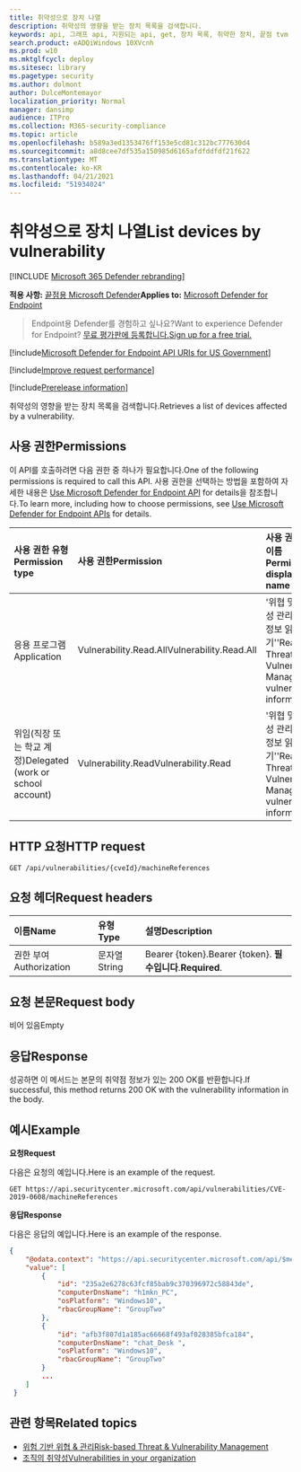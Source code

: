 ```yaml
---
title: 취약성으로 장치 나열
description: 취약성의 영향을 받는 장치 목록을 검색합니다.
keywords: api, 그래프 api, 지원되는 api, get, 장치 목록, 취약한 장치, 끝점 tvm api용 Microsoft Defender
search.product: eADQiWindows 10XVcnh
ms.prod: w10
ms.mktglfcycl: deploy
ms.sitesec: library
ms.pagetype: security
ms.author: dolmont
author: DulceMontemayor
localization_priority: Normal
manager: dansimp
audience: ITPro
ms.collection: M365-security-compliance
ms.topic: article
ms.openlocfilehash: b589a3ed1353476ff153e5cd81c312bc777630d4
ms.sourcegitcommit: a8d8cee7df535a150985d6165afdfddfdf21f622
ms.translationtype: MT
ms.contentlocale: ko-KR
ms.lasthandoff: 04/21/2021
ms.locfileid: "51934024"
---
```

# <a name="list-devices-by-vulnerability"></a><span data-ttu-id="22017-104">취약성으로 장치 나열</span><span class="sxs-lookup"><span data-stu-id="22017-104">List devices by vulnerability</span></span>

[!INCLUDE [Microsoft 365 Defender rebranding](../../includes/microsoft-defender.md)]

<span data-ttu-id="22017-105">**적용 사항:** [끝점용 Microsoft Defender](https://go.microsoft.com/fwlink/?linkid=2154037)</span><span class="sxs-lookup"><span data-stu-id="22017-105">**Applies to:** [Microsoft Defender for Endpoint](https://go.microsoft.com/fwlink/?linkid=2154037)</span></span>

> <span data-ttu-id="22017-106">Endpoint용 Defender를 경험하고 싶나요?</span><span class="sxs-lookup"><span data-stu-id="22017-106">Want to experience Defender for Endpoint?</span></span> [<span data-ttu-id="22017-107">무료 평가판에 등록합니다.</span><span class="sxs-lookup"><span data-stu-id="22017-107">Sign up for a free trial.</span></span>](https://www.microsoft.com/microsoft-365/windows/microsoft-defender-atp?ocid=docs-wdatp-exposedapis-abovefoldlink)

[!include[Microsoft Defender for Endpoint API URIs for US Government](../../includes/microsoft-defender-api-usgov.md)]

[!include[Improve request performance](../../includes/improve-request-performance.md)]

[!include[Prerelease information](../../includes/prerelease.md)]

<span data-ttu-id="22017-108">취약성의 영향을 받는 장치 목록을 검색합니다.</span><span class="sxs-lookup"><span data-stu-id="22017-108">Retrieves a list of devices affected by a vulnerability.</span></span>

## <a name="permissions"></a><span data-ttu-id="22017-109">사용 권한</span><span class="sxs-lookup"><span data-stu-id="22017-109">Permissions</span></span>
<span data-ttu-id="22017-110">이 API를 호출하려면 다음 권한 중 하나가 필요합니다.</span><span class="sxs-lookup"><span data-stu-id="22017-110">One of the following permissions is required to call this API.</span></span> <span data-ttu-id="22017-111">사용 권한을 선택하는 방법을 포함하여 자세한 내용은 [Use Microsoft Defender for Endpoint API](apis-intro.md) for details을 참조합니다.</span><span class="sxs-lookup"><span data-stu-id="22017-111">To learn more, including how to choose permissions, see [Use Microsoft Defender for Endpoint APIs](apis-intro.md) for details.</span></span>

<span data-ttu-id="22017-112">사용 권한 유형</span><span class="sxs-lookup"><span data-stu-id="22017-112">Permission type</span></span> |   <span data-ttu-id="22017-113">사용 권한</span><span class="sxs-lookup"><span data-stu-id="22017-113">Permission</span></span>  |   <span data-ttu-id="22017-114">사용 권한 표시 이름</span><span class="sxs-lookup"><span data-stu-id="22017-114">Permission display name</span></span>
:---|:---|:---
<span data-ttu-id="22017-115">응용 프로그램</span><span class="sxs-lookup"><span data-stu-id="22017-115">Application</span></span> |<span data-ttu-id="22017-116">Vulnerability.Read.All</span><span class="sxs-lookup"><span data-stu-id="22017-116">Vulnerability.Read.All</span></span> |   <span data-ttu-id="22017-117">'위협 및 취약성 관리 취약성 정보 읽기'</span><span class="sxs-lookup"><span data-stu-id="22017-117">'Read Threat and Vulnerability Management vulnerability information'</span></span>
<span data-ttu-id="22017-118">위임(직장 또는 학교 계정)</span><span class="sxs-lookup"><span data-stu-id="22017-118">Delegated (work or school account)</span></span> | <span data-ttu-id="22017-119">Vulnerability.Read</span><span class="sxs-lookup"><span data-stu-id="22017-119">Vulnerability.Read</span></span> |   <span data-ttu-id="22017-120">'위협 및 취약성 관리 취약성 정보 읽기'</span><span class="sxs-lookup"><span data-stu-id="22017-120">'Read Threat and Vulnerability Management vulnerability information'</span></span>

## <a name="http-request"></a><span data-ttu-id="22017-121">HTTP 요청</span><span class="sxs-lookup"><span data-stu-id="22017-121">HTTP request</span></span>
```
GET /api/vulnerabilities/{cveId}/machineReferences
```

## <a name="request-headers"></a><span data-ttu-id="22017-122">요청 헤더</span><span class="sxs-lookup"><span data-stu-id="22017-122">Request headers</span></span>

<span data-ttu-id="22017-123">이름</span><span class="sxs-lookup"><span data-stu-id="22017-123">Name</span></span> | <span data-ttu-id="22017-124">유형</span><span class="sxs-lookup"><span data-stu-id="22017-124">Type</span></span> | <span data-ttu-id="22017-125">설명</span><span class="sxs-lookup"><span data-stu-id="22017-125">Description</span></span>
:---|:---|:---
<span data-ttu-id="22017-126">권한 부여</span><span class="sxs-lookup"><span data-stu-id="22017-126">Authorization</span></span> | <span data-ttu-id="22017-127">문자열</span><span class="sxs-lookup"><span data-stu-id="22017-127">String</span></span> | <span data-ttu-id="22017-128">Bearer {token}.</span><span class="sxs-lookup"><span data-stu-id="22017-128">Bearer {token}.</span></span> <span data-ttu-id="22017-129">**필수입니다**.</span><span class="sxs-lookup"><span data-stu-id="22017-129">**Required**.</span></span>


## <a name="request-body"></a><span data-ttu-id="22017-130">요청 본문</span><span class="sxs-lookup"><span data-stu-id="22017-130">Request body</span></span>
<span data-ttu-id="22017-131">비어 있음</span><span class="sxs-lookup"><span data-stu-id="22017-131">Empty</span></span>

## <a name="response"></a><span data-ttu-id="22017-132">응답</span><span class="sxs-lookup"><span data-stu-id="22017-132">Response</span></span>
<span data-ttu-id="22017-133">성공하면 이 메서드는 본문의 취약점 정보가 있는 200 OK를 반환합니다.</span><span class="sxs-lookup"><span data-stu-id="22017-133">If successful, this method returns 200 OK with the vulnerability information in the body.</span></span>


## <a name="example"></a><span data-ttu-id="22017-134">예시</span><span class="sxs-lookup"><span data-stu-id="22017-134">Example</span></span>

<span data-ttu-id="22017-135">**요청**</span><span class="sxs-lookup"><span data-stu-id="22017-135">**Request**</span></span>

<span data-ttu-id="22017-136">다음은 요청의 예입니다.</span><span class="sxs-lookup"><span data-stu-id="22017-136">Here is an example of the request.</span></span>

```
GET https://api.securitycenter.microsoft.com/api/vulnerabilities/CVE-2019-0608/machineReferences
```

<span data-ttu-id="22017-137">**응답**</span><span class="sxs-lookup"><span data-stu-id="22017-137">**Response**</span></span>

<span data-ttu-id="22017-138">다음은 응답의 예입니다.</span><span class="sxs-lookup"><span data-stu-id="22017-138">Here is an example of the response.</span></span>


```json
{
    "@odata.context": "https://api.securitycenter.microsoft.com/api/$metadata#MachineReferences",
    "value": [
        {
            "id": "235a2e6278c63fcf85bab9c370396972c58843de",
            "computerDnsName": "h1mkn_PC",
            "osPlatform": "Windows10",
            "rbacGroupName": "GroupTwo"
        },
        {
            "id": "afb3f807d1a185ac66668f493af028385bfca184",
            "computerDnsName": "chat_Desk ",
            "osPlatform": "Windows10",
            "rbacGroupName": "GroupTwo"
        }
        ...
    ]
 }
```

## <a name="related-topics"></a><span data-ttu-id="22017-139">관련 항목</span><span class="sxs-lookup"><span data-stu-id="22017-139">Related topics</span></span>
- [<span data-ttu-id="22017-140">위험 기반 위협 & 관리</span><span class="sxs-lookup"><span data-stu-id="22017-140">Risk-based Threat & Vulnerability Management</span></span>](https://docs.microsoft.com/microsoft-365/security/defender-endpoint/next-gen-threat-and-vuln-mgt)
- [<span data-ttu-id="22017-141">조직의 취약성</span><span class="sxs-lookup"><span data-stu-id="22017-141">Vulnerabilities in your organization</span></span>](https://docs.microsoft.com/microsoft-365/security/defender-endpoint/tvm-weaknesses)
